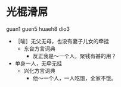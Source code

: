 # 光棍滑屌
guan1 guen5 huaeh8 dio3
+ ［喻］无父无母，也没有妻子儿女的牵挂
  * 东台方言词典
    - 反正我是～一个人，聚钱有甚的用？
+ 单身一人，无牵无挂
  * 兴化方言词典
    - 他～一个人，一人吃饱，全家不饿。
